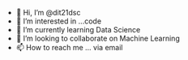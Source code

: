 - 👋 Hi, I’m @dit21dsc
- 👀 I’m interested in ...code
- 🌱 I’m currently learning Data Science
- 💞️ I’m looking to collaborate on Machine Learning
- 📫 How to reach me ... via email 

<!---
dit21dsc/dit21dsc is a ✨ special ✨ repository because its `README.md` (this file) appears on your GitHub profile.
You can click the Preview link to take a look at your changes.
--->
